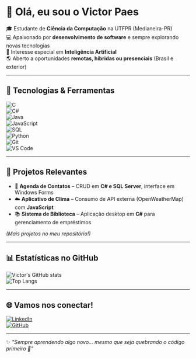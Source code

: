# 👋 Olá, eu sou o Victor Paes  

🎓 Estudante de **Ciência da Computação** na UTFPR (Medianeira-PR)  
💻 Apaixonado por **desenvolvimento de software** e sempre explorando novas tecnologias  
🤖 Interesse especial em **Inteligência Artificial**  
🌎 Aberto a oportunidades **remotas, híbridas ou presenciais** (Brasil e exterior)  

---

## 🚀 Tecnologias & Ferramentas  
![C](https://img.shields.io/badge/-C-00599C?style=for-the-badge&logo=c&logoColor=white)  
![C#](https://img.shields.io/badge/-C%23-239120?style=for-the-badge&logo=csharp&logoColor=white)  
![Java](https://img.shields.io/badge/-Java-007396?style=for-the-badge&logo=java&logoColor=white)  
![JavaScript](https://img.shields.io/badge/-JavaScript-F7DF1E?style=for-the-badge&logo=javascript&logoColor=black)  
![SQL](https://img.shields.io/badge/-SQL-4479A1?style=for-the-badge&logo=mysql&logoColor=white)  
![Python](https://img.shields.io/badge/-Python-3776AB?style=for-the-badge&logo=python&logoColor=white)  
![Git](https://img.shields.io/badge/-Git-F05032?style=for-the-badge&logo=git&logoColor=white)  
![VS Code](https://img.shields.io/badge/-VSCode-007ACC?style=for-the-badge&logo=visual-studio-code&logoColor=white)  

---

## 📌 Projetos Relevantes  
- 📇 **Agenda de Contatos** – CRUD em **C# e SQL Server**, interface em Windows Forms  
- ☁️ **Aplicativo de Clima** – Consumo de API externa (OpenWeatherMap) com **JavaScript**  
- 📚 **Sistema de Biblioteca** – Aplicação desktop em **C#** para gerenciamento de empréstimos  

*(Mais projetos no meu repositório!)*  

---

## 📊 Estatísticas no GitHub  
![Victor's GitHub stats](https://github-readme-stats.vercel.app/api?username=VctPaes&show_icons=true&theme=tokyonight)  
![Top Langs](https://github-readme-stats.vercel.app/api/top-langs/?username=VctPaes&layout=compact&theme=tokyonight)  

---

## 🌐 Vamos nos conectar!  
[![LinkedIn](https://img.shields.io/badge/-Victor%20Paes-0077B5?style=for-the-badge&logo=linkedin&logoColor=white)](https://linkedin.com/in/victorpaesdev)  
[![GitHub](https://img.shields.io/badge/-GitHub-181717?style=for-the-badge&logo=github&logoColor=white)](https://github.com/VctPaes)  

---

✨ *"Sempre aprendendo algo novo... mesmo que seja quebrando o código primeiro 🤯"*  
